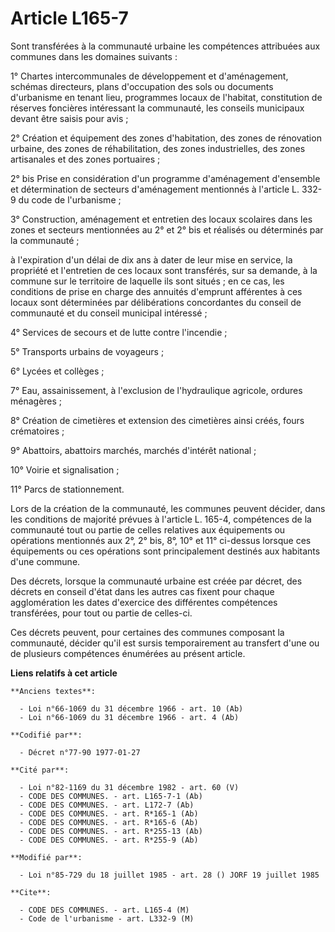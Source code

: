 # Article L165-7

Sont transférées à la communauté urbaine les compétences attribuées aux communes dans les domaines suivants :

1° Chartes intercommunales de développement et d'aménagement, schémas directeurs, plans d'occupation des sols ou documents
d'urbanisme en tenant lieu, programmes locaux de l'habitat, constitution de réserves foncières intéressant la communauté, les
conseils municipaux devant être saisis pour avis ;

2° Création et équipement des zones d'habitation, des zones de rénovation urbaine, des zones de réhabilitation, des zones
industrielles, des zones artisanales et des zones portuaires ;

2° bis  Prise en considération d'un programme d'aménagement d'ensemble et détermination  de secteurs d'aménagement mentionnés
à l'article L. 332-9 du code de l'urbanisme ;

3° Construction, aménagement et entretien des locaux scolaires dans les zones et secteurs mentionnées au 2° et 2° bis et
réalisés ou déterminés  par la communauté ;

à l'expiration d'un délai de dix ans à dater de leur mise en service, la propriété et l'entretien de ces locaux sont
transférés, sur sa demande, à la commune sur le territoire de laquelle ils sont situés ; en ce cas, les conditions de prise
en charge des annuités d'emprunt afférentes à ces locaux sont déterminées par délibérations concordantes du conseil de
communauté et du conseil municipal intéressé ;

4° Services de secours et de lutte contre l'incendie ;

5° Transports urbains de voyageurs ;

6° Lycées et collèges ;

7° Eau, assainissement, à l'exclusion de l'hydraulique agricole, ordures ménagères ;

8° Création de cimetières et extension des cimetières ainsi créés, fours crématoires ;

9° Abattoirs, abattoirs marchés, marchés d'intérêt national ;

10° Voirie et signalisation ;

11° Parcs de stationnement.

Lors de la création de la communauté, les communes peuvent décider, dans les conditions de majorité prévues à l'article L.
165-4, compétences de la communauté tout ou partie de celles relatives aux équipements ou opérations mentionnés aux 2°, 2°
bis, 8°, 10° et 11° ci-dessus lorsque ces équipements ou ces opérations sont principalement destinés aux habitants d'une
commune.

Des décrets, lorsque la communauté urbaine est créée par décret, des décrets en conseil d'état dans les autres cas fixent
pour chaque agglomération les dates d'exercice des différentes compétences transférées, pour tout ou partie de celles-ci.

Ces décrets peuvent, pour certaines des communes composant la communauté, décider qu'il est sursis temporairement au
transfert d'une ou de plusieurs compétences énumérées au présent article.

**Liens relatifs à cet article**

	**Anciens textes**:

	  - Loi n°66-1069 du 31 décembre 1966 - art. 10 (Ab)
	  - Loi n°66-1069 du 31 décembre 1966 - art. 4 (Ab)

	**Codifié par**:

	  - Décret n°77-90 1977-01-27

	**Cité par**:

	  - Loi n°82-1169 du 31 décembre 1982 - art. 60 (V)
	  - CODE DES COMMUNES. - art. L165-7-1 (Ab)
	  - CODE DES COMMUNES. - art. L172-7 (Ab)
	  - CODE DES COMMUNES. - art. R*165-1 (Ab)
	  - CODE DES COMMUNES. - art. R*165-6 (Ab)
	  - CODE DES COMMUNES. - art. R*255-13 (Ab)
	  - CODE DES COMMUNES. - art. R*255-9 (Ab)

	**Modifié par**:

	  - Loi n°85-729 du 18 juillet 1985 - art. 28 () JORF 19 juillet 1985

	**Cite**:

	  - CODE DES COMMUNES. - art. L165-4 (M)
	  - Code de l'urbanisme - art. L332-9 (M)
